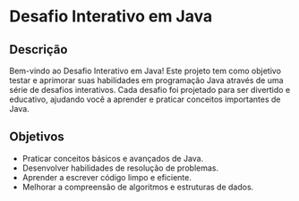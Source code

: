 # Desafio Interativo em Java

## Descrição

Bem-vindo ao Desafio Interativo em Java! Este projeto tem como objetivo testar e aprimorar suas habilidades em programação Java através de uma série de desafios interativos. Cada desafio foi projetado para ser divertido e educativo, ajudando você a aprender e praticar conceitos importantes de Java.

## Objetivos

- Praticar conceitos básicos e avançados de Java.
- Desenvolver habilidades de resolução de problemas.
- Aprender a escrever código limpo e eficiente.
- Melhorar a compreensão de algoritmos e estruturas de dados.
